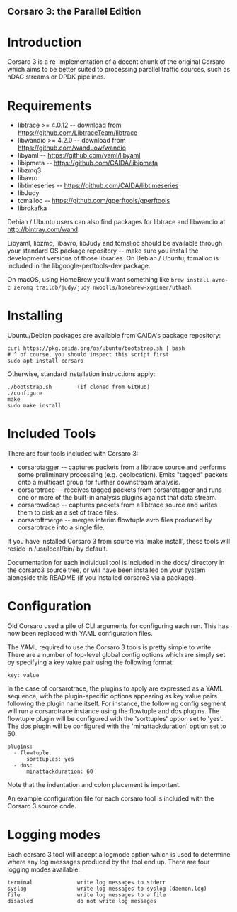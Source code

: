 Corsaro 3: the Parallel Edition
-------------------------------

Introduction
============

Corsaro 3 is a re-implementation of a decent chunk of the original Corsaro
which aims to be better suited to processing parallel traffic sources, such
as nDAG streams or DPDK pipelines.

Requirements
============

 * libtrace >= 4.0.12 -- download from https://github.com/LibtraceTeam/libtrace
 * libwandio >= 4.2.0 -- download from https://github.com/wanduow/wandio
 * libyaml -- https://github.com/yaml/libyaml
 * libipmeta -- https://github.com/CAIDA/libipmeta
 * libzmq3
 * libavro
 * libtimeseries -- https://github.com/CAIDA/libtimeseries
 * libJudy
 * tcmalloc -- https://github.com/gperftools/gperftools
 * librdkafka

Debian / Ubuntu users can also find packages for libtrace and libwandio at
http://bintray.com/wand.

Libyaml, libzmq, libavro, libJudy and tcmalloc should be available through
your standard OS package repository -- make sure you install the development
versions of those libraries. On Debian / Ubuntu, tcmalloc is included in
the libgoogle-perftools-dev package.

On macOS, using HomeBrew you'll want something like `brew install avro-c zeromq traildb/judy/judy nwoolls/homebrew-xgminer/uthash`.


Installing
==========

Ubuntu/Debian packages are available from CAIDA's package repository:
```
curl https://pkg.caida.org/os/ubuntu/bootstrap.sh | bash
# ^ of course, you should inspect this script first
sudo apt install corsaro
```

Otherwise, standard installation instructions apply:

    ./bootstrap.sh        (if cloned from GitHub)
    ./configure
    make
    sudo make install


Included Tools
==============
There are four tools included with Corsaro 3:
 * corsarotagger -- captures packets from a libtrace source and performs
                    some preliminary processing (e.g. geolocation). Emits
                    "tagged" packets onto a multicast group for further
                    downstream analysis.
 * corsarotrace -- receives tagged packets from corsarotagger and runs one or
                   more of the built-in analysis plugins against that data
                   stream.
 * corsarowdcap -- captures packets from a libtrace source and writes them
                   to disk as a set of trace files.
 * corsaroftmerge -- merges interim flowtuple avro files produced by
                     corsarotrace into a single file.

If you have installed Corsaro 3 from source via 'make install', these
tools will reside in /usr/local/bin/ by default.

Documentation for each individual tool is included in the docs/ directory
in the corsaro3 source tree, or will have been installed on your system
alongside this README (if you installed corsaro3 via a package).

Configuration
=============

Old Corsaro used a pile of CLI arguments for configuring each run. This has
now been replaced with YAML configuration files.

The YAML required to use the Corsaro 3 tools is pretty simple to write. There
are a number of top-level global config options which are simply set by
specifying a key value pair using the following format:

    key: value

In the case of corsarotrace, the plugins to apply are expressed as a YAML
sequence, with the plugin-specific options appearing as key value pairs
following the plugin name itself. For instance, the following config segment
will run a corsarotrace instance using the flowtuple and dos plugins. The
flowtuple plugin will be configured with the 'sorttuples' option set to 'yes'.
The dos plugin will be configured with the 'minattackduration' option set
to 60.

    plugins:
      - flowtuple:
          sorttuples: yes
      - dos:
          minattackduration: 60

Note that the indentation and colon placement is important.

An example configuration file for each corsaro tool is included with the
Corsaro 3 source code.

Logging modes
=============

Each corsaro 3 tool will accept a logmode option which is used to determine
where any log messages produced by the tool end up. There are four logging
modes available:

    terminal              write log messages to stderr
    syslog                write log messages to syslog (daemon.log)
    file                  write log messages to a file
    disabled              do not write log messages

